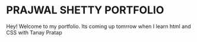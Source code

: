 # PRAJWAL SHETTY PORTFOLIO

Hey! Welcome to my portfolio. Its coming up tomrrow when I learn html and CSS with Tanay Pratap